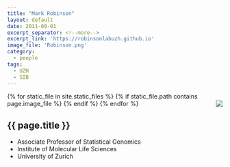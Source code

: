 ```yaml
---
title: "Mark Robinson"
layout: default
date: 2011-09-01
excerpt_separator: <!--more-->
excerpt_link: 'https://robinsonlabuzh.github.io'
image_file: 'Robinson.png'
category:
  - people
tags:
  - UZH
  - SIB
---
```


{% for static_file in site.static_files %}
  {% if static_file.path contains page.image_file %}
<img style="float: right; max-width: 60px;" src="{{ static_file.path | relative_url}}" />
  {% endif %}
{% endfor %}

## {{ page.title }}

* Associate Professor of Statistical Genomics
* Institute of Molecular Life Sciences
* University of Zurich

<!--more-->






